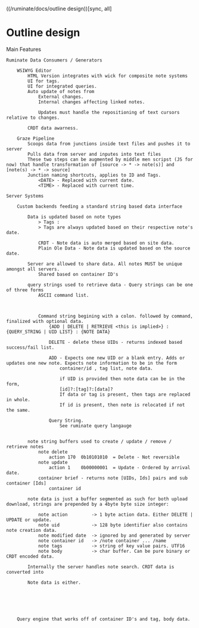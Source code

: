 ((/ruminate/docs/outline design))[sync, all]

# Outline design

Main Features
	
	Ruminate Data Consumers / Generators

		WSIWYG Editor
			HTML Version integrates with wick for composite note systems
			UI for tags. 
			UI for integrated queries. 
			Auto update of notes from 
				External changes.
				Internal changes affecting linked notes. 

				Updates must handle the repositioning of text cursors relative to changes.

			CRDT data awarness. 

		Graze Pipeline
			Scoops data from junctions inside text files and pushes it to server
			Pulls data from server and inputes into text files
			These two steps can be augmented by middle men scripst (JS for now) that handle transformation of [source -> * -> note(s)] and [note(s) -> * -> source]
			Junction naming shortcuts, applies to ID and Tags. 
				<DATE> - Replaced with current date.
				<TIME> - Replaced with current time.   

	Server Systems

		Custom backends feeding a standard string based data interface

			Data is updated based on note types
				> Tags :
				> Tags are always updated based on their respective note's date. 

				CRDT - Note data is auto merged based on site data. 
				Plain Ole Data - Note data is updated based on the source date. 

			Server are allowed to share data. All notes MUST be unique amongst all servers.
				Shared based on container ID's 

			query strings used to retrieve data - Query strings can be one of three forms
				ASCII command list. 



				Command string begining with a colon. followed by command, finalized with optional data. 
					{ADD | DELETE | RETRIEVE <this is implied>} : {QUERY_STRING | UID LIST} : {NOTE DATA}
					
					DELETE - delete these UIDs - returns indexed based success/fail list. 
					
					ADD - Expects one new UID or a blank entry. Adds or updates one new note. Expects note information to be in the form
						container/id , tag list, note data.
						
						if UID is provided then note data can be in the form,
						[id]?:[tag]?:[data]?
						If data or tag is present, then tags are replaced in whole. 
						If id is present, then note is relocated if not the same. 

					Query String.
						See ruminate query langauge


			note string buffers used to create / update / remove / retrieve notes
				note delete
					action 170 	0b10101010 	= Delete - Not reversible
				note update
					action 1 	0b00000001	= Update - Ordered by arrival date. 
				container brief - returns note [UIDs, Ids] pairs and sub container [Ids] 
					container id

			note data is just a buffer segmented as such for both upload download, strings are prepended by a 4byte byte size integer:
				
				note action 	 	-> 1 byte action data. Either DELETE | UPDATE or update.
				note uid 			-> 128 byte identifier also contains note creation data. 
				note modified date  -> ignored by and generated by server
				note container id 	-> /note container ... /name
				note tags			-> string of key value pairs. UTF16
				note body 			-> char buffer. Can be pure binary or CRDT encoded data.

			Internally the server handles note search. CRDT data is converted into 

			Note data is either. 
			
	




		Query engine that works off of container ID's and tag, body data.







